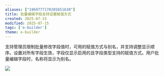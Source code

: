 ```yaml
---
aliases: ["1969777170205851630"]
title: 批量编辑字段支持设置赋值方式
created: 2025-07-15
modified: 2025-07-15
tags: ['e-builder']
theme: e-builder
---
```


支持管理员限制批量修改字段值时，可用的赋值方式与别名，并支持调整显示顺序。设置对所有字段生效，字段仅显示启用的且字段类型支持的赋值方式。用户批量编辑字段时，名称将显示为别名。

![](2c6a7debad20ae1a6a10725473457be5.jpg)
